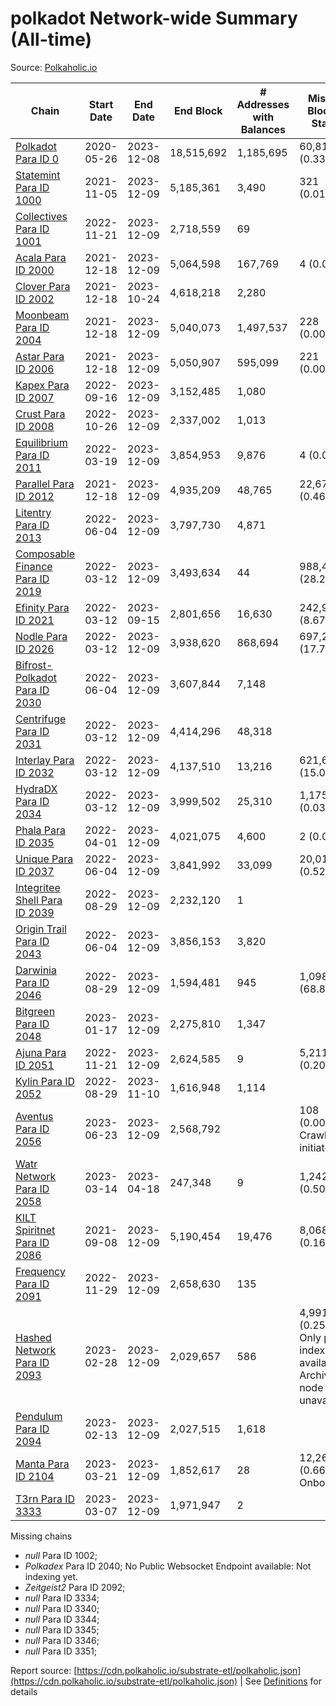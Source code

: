 # polkadot Network-wide Summary (All-time)

Source: [Polkaholic.io](https://polkaholic.io)


| Chain            | Start Date | End Date | End Block | # Addresses with Balances | Missing Blocks / Status |
| ---------------- | ---------- | ---------| --------- | ------------------------- | ----------------------- |
| [Polkadot Para ID 0](/polkadot/0-polkadot) | 2020-05-26 | 2023-12-08 | 18,515,692 |  1,185,695 | 60,813 (0.33%)  |
| [Statemint Para ID 1000](/polkadot/1000-statemint) | 2021-11-05 | 2023-12-09 | 5,185,361 |  3,490 | 321 (0.01%)  |
| [Collectives Para ID 1001](/polkadot/1001-collectives) | 2022-11-21 | 2023-12-09 | 2,718,559 |  69 |    |
| [Acala Para ID 2000](/polkadot/2000-acala) | 2021-12-18 | 2023-12-09 | 5,064,598 |  167,769 | 4 (0.00%)  |
| [Clover Para ID 2002](/polkadot/2002-clover) | 2021-12-18 | 2023-10-24 | 4,618,218 |  2,280 |    |
| [Moonbeam Para ID 2004](/polkadot/2004-moonbeam) | 2021-12-18 | 2023-12-09 | 5,040,073 |  1,497,537 | 228 (0.00%)  |
| [Astar Para ID 2006](/polkadot/2006-astar) | 2021-12-18 | 2023-12-09 | 5,050,907 |  595,099 | 221 (0.00%)  |
| [Kapex Para ID 2007](/polkadot/2007-kapex) | 2022-09-16 | 2023-12-09 | 3,152,485 |  1,080 |    |
| [Crust Para ID 2008](/polkadot/2008-crust) | 2022-10-26 | 2023-12-09 | 2,337,002 |  1,013 |    |
| [Equilibrium Para ID 2011](/polkadot/2011-equilibrium) | 2022-03-19 | 2023-12-09 | 3,854,953 |  9,876 | 4 (0.00%)  |
| [Parallel Para ID 2012](/polkadot/2012-parallel) | 2021-12-18 | 2023-12-09 | 4,935,209 |  48,765 | 22,672 (0.46%)  |
| [Litentry Para ID 2013](/polkadot/2013-litentry) | 2022-06-04 | 2023-12-09 | 3,797,730 |  4,871 |    |
| [Composable Finance Para ID 2019](/polkadot/2019-composable) | 2022-03-12 | 2023-12-09 | 3,493,634 |  44 | 988,499 (28.29%)  |
| [Efinity Para ID 2021](/polkadot/2021-efinity) | 2022-03-12 | 2023-09-15 | 2,801,656 |  16,630 | 242,949 (8.67%)  |
| [Nodle Para ID 2026](/polkadot/2026-nodle) | 2022-03-12 | 2023-12-09 | 3,938,620 |  868,694 | 697,249 (17.70%)  |
| [Bifrost-Polkadot Para ID 2030](/polkadot/2030-bifrost-dot) | 2022-06-04 | 2023-12-09 | 3,607,844 |  7,148 |    |
| [Centrifuge Para ID 2031](/polkadot/2031-centrifuge) | 2022-03-12 | 2023-12-09 | 4,414,296 |  48,318 |    |
| [Interlay Para ID 2032](/polkadot/2032-interlay) | 2022-03-12 | 2023-12-09 | 4,137,510 |  13,216 | 621,626 (15.02%)  |
| [HydraDX Para ID 2034](/polkadot/2034-hydradx) | 2022-03-12 | 2023-12-09 | 3,999,502 |  25,310 | 1,175 (0.03%)  |
| [Phala Para ID 2035](/polkadot/2035-phala) | 2022-04-01 | 2023-12-09 | 4,021,075 |  4,600 | 2 (0.00%)  |
| [Unique Para ID 2037](/polkadot/2037-unique) | 2022-06-04 | 2023-12-09 | 3,841,992 |  33,099 | 20,019 (0.52%)  |
| [Integritee Shell Para ID 2039](/polkadot/2039-integritee-shell) | 2022-08-29 | 2023-12-09 | 2,232,120 |  1 |    |
| [Origin Trail Para ID 2043](/polkadot/2043-origintrail) | 2022-06-04 | 2023-12-09 | 3,856,153 |  3,820 |    |
| [Darwinia Para ID 2046](/polkadot/2046-darwinia) | 2022-08-29 | 2023-12-09 | 1,594,481 |  945 | 1,098,047 (68.87%)  |
| [Bitgreen Para ID 2048](/polkadot/2048-bitgreen) | 2023-01-17 | 2023-12-09 | 2,275,810 |  1,347 |    |
| [Ajuna Para ID 2051](/polkadot/2051-ajuna) | 2022-11-21 | 2023-12-09 | 2,624,585 |  9 | 5,211 (0.20%)  |
| [Kylin Para ID 2052](/polkadot/2052-kylin) | 2022-08-29 | 2023-11-10 | 1,616,948 |  1,114 |    |
| [Aventus Para ID 2056](/polkadot/2056-aventus) | 2023-06-23 | 2023-12-09 | 2,568,792 |   | 108 (0.00%) Crawling initiated |
| [Watr Network Para ID 2058](/polkadot/2058-watr) | 2023-03-14 | 2023-04-18 | 247,348 |  9 | 1,242 (0.50%)  |
| [KILT Spiritnet Para ID 2086](/polkadot/2086-kilt) | 2021-09-08 | 2023-12-09 | 5,190,454 |  19,476 | 8,068 (0.16%)  |
| [Frequency Para ID 2091](/polkadot/2091-frequency) | 2022-11-29 | 2023-12-09 | 2,658,630 |  135 |    |
| [Hashed Network Para ID 2093](/polkadot/2093-hashed) | 2023-02-28 | 2023-12-09 | 2,029,657 |  586 | 4,991 (0.25%) Only partial index available: Archive node unavailable |
| [Pendulum Para ID 2094](/polkadot/2094-pendulum) | 2023-02-13 | 2023-12-09 | 2,027,515 |  1,618 |    |
| [Manta Para ID 2104](/polkadot/2104-manta) | 2023-03-21 | 2023-12-09 | 1,852,617 |  28 | 12,262 (0.66%) Onboarding |
| [T3rn Para ID 3333](/polkadot/3333-t3rn) | 2023-03-07 | 2023-12-09 | 1,971,947 |  2 |    |

Missing chains


* *null* Para ID 1002; 
* *Polkadex* Para ID 2040; No Public Websocket Endpoint available: Not indexing yet.
* *Zeitgeist2* Para ID 2092; 
* *null* Para ID 3334; 
* *null* Para ID 3340; 
* *null* Para ID 3344; 
* *null* Para ID 3345; 
* *null* Para ID 3346; 
* *null* Para ID 3351; 

Report source: [https://cdn.polkaholic.io/substrate-etl/polkaholic.json](https://cdn.polkaholic.io/substrate-etl/polkaholic.json) | See [Definitions](/DEFINITIONS.md) for details
